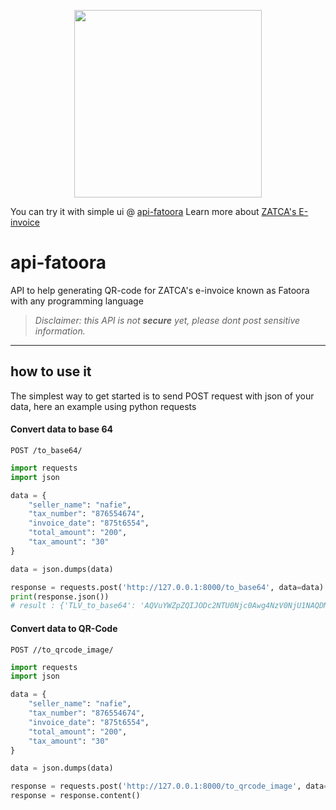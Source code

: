 <p align="center">
  <img align="center" src="https://github.com/NafieAlhilaly/api-fatoora/blob/main/images/secret-qr-code.png" width=300/>
</p>

You can try it with simple ui @ [api-fatoora](https://api-fatoora.herokuapp.com/)
Learn more about [ZATCA's E-invoice](https://zatca.gov.sa/en/E-Invoicing/Introduction/Pages/What-is-e-invoicing.aspx) 
# api-fatoora
API to help generating QR-code for ZATCA's e-invoice known as Fatoora with any programming language
> _Disclaimer: this API is not **secure** yet, please dont post sensitive information._

---------
## how to use it 
The simplest way to get started is to send POST request with json of your data, here an example using python requests

#### Convert data to base 64
`POST /to_base64/`
```python
import requests
import json

data = {
    "seller_name": "nafie",
    "tax_number": "876554674",
    "invoice_date": "875t6554",
    "total_amount": "200",
    "tax_amount": "30"   
}

data = json.dumps(data)

response = requests.post('http://127.0.0.1:8000/to_base64', data=data)
print(response.json())
# result : {'TLV_to_base64': 'AQVuYWZpZQIJODc2NTU0Njc0Awg4NzV0NjU1NAQDMjAwBQIzMA=='}
```

#### Convert data to QR-Code
`POST //to_qrcode_image/`
```python
import requests
import json

data = {
    "seller_name": "nafie",
    "tax_number": "876554674",
    "invoice_date": "875t6554",
    "total_amount": "200",
    "tax_amount": "30"   
}

data = json.dumps(data)

response = requests.post('http://127.0.0.1:8000/to_qrcode_image', data=data)
response = response.content()
```
